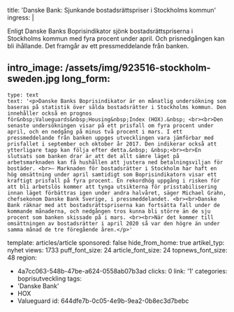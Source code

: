 title: 'Danske Bank: Sjunkande bostadsrättspriser i Stockholms kommun'
ingress: |
  <p>Enligt Danske Banks Boprisindikator sjönk bostadsrättspriserna i Stockholms kommun med fyra procent under april. Och prisnedgången kan bli ihållande. Det framgår av ett pressmeddelande från banken.
  </p>
  
intro_image: /assets/img/923516-stockholm-sweden.jpg
long_form:
  -
    type: text
    text: '<p>Danske Banks Boprisindikator är en månatlig undersökning som baseras på statistik över sålda bostadsrätter i Stockholms kommun. Den innehåller också en prognos för&nbsp;Valueguards&nbsp;Housing&nbsp;Index (HOX).&nbsp; <br><br>Den senaste undersökningen visar på ett prisfall om fyra procent under april, och en nedgång på minus två procent i mars. I ett pressmeddelande från banken uppges utvecklingen vara jämförbar med prisfallet i september och oktober år 2017. Den indikerar också att ytterligare tapp kan följa efter detta.&nbsp; &nbsp;<br><br>En slutsats som banken drar är att det allt sämre läget på arbetsmarknaden kan få hushållen att justera ned betalningsviljan för bostäder. <br>– Marknaden för bostadsrätter i Stockholm har haft en hög omsättning under april samtidigt som Boprisindikatorn visar ett kraftigt prisfall på fyra procent. En rekordhög uppgång i risken för att bli arbetslös kommer att tynga utsikterna för prisstabilisering innan läget förbättras igen under andra halvåret, säger Michael Grahn, chefsekonom Danske Bank Sverige, i pressmeddelandet. <br><br>Danske Bank räknar med att bostadsrättspriserna kan fortsätta fall under de kommande månaderna, och nedgången tros kunna bli större än de sju procent som banken skissade på i mars. <br><br>När det kommer till omsättningen av bostadsrätter i april 2020 så var den högre än under samma månad de tre föregående åren.</p>'
template: articles/article
sponsored: false
hide_from_home: true
artikel_typ: nyhet
views: 1733
puff_font_size: 24
article_font_size: 24
topnews_font_size: 48
region:
  - 4a7cc063-548b-47be-a624-0558ab07b3ad
clicks: 0
link: '1'
categories: boprisutveckling
tags:
  - 'Danske Bank'
  - HOX
  - Valueguard
id: 644dfe7b-0c05-4e9b-9ea2-0b8ec3d7bebc
